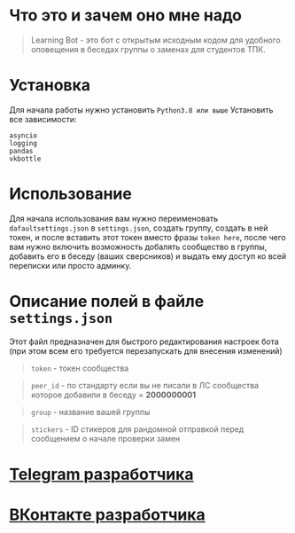 # Что это и зачем оно мне надо
> Learning Bot - это бот с открытым исходным кодом для удобного оповещения в беседах группы о заменах для студентов ТПК.

# Установка
Для начала работы нужно установить `Python3.8 или выше`
Установить все зависимости:
```
asyncio
logging
pandas
vkbottle
```

# Использование
Для начала использования вам нужно переименовать `dafaultsettings.json` в `settings.json`, создать группу, создать в ней токен, и после вставить этот токен вместо фразы `token here`, после чего вам нужно включить возможность добалять сообщество в группы, добавить его в беседу (ваших сверсников) и выдать ему доступ ко всей переписки или просто админку.

# Описание полей в файле `settings.json`
Этот файл предназначен для быстрого редактирования настроек бота (при этом всем его требуется перезапускать для внесения изменений)

> `token` - токен сообщества

> `peer_id` - по стандарту если вы не писали в ЛС сообщества которое добавили в беседу = **2000000001**

> `group` - название вашей группы

> `stickers` - ID стикеров для рандомной отправкой перед сообщением о начале проверки замен


# [Telegram разработчика](https://t.me/vladislav_osipov89)
# [ВКонтакте разработчика](https://vk.com/v.nazukin)
